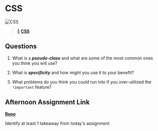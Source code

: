 # CSS

![CSS](https://bcw.blob.core.windows.net/public/cssUnit/1411879719053976)

> **📖 [CSS](https://codeworksacademy.com/fs-student-guide/resources/wk1/03-CSS)**

## Questions

1. What is a ***pseudo-class*** and what are some of the most common ones you think you will use?

2. What is ***specificity*** and how might you use it to your benefit?

3. What problems do you think you could run into if you over-utilized the `!important` feature?

## Afternoon Assignment Link

**[Repo](https://github.com/PeytonCurr/<ASSIGNMENT_REPO>)**

Identify at least 1 takeaway from today's assignment
